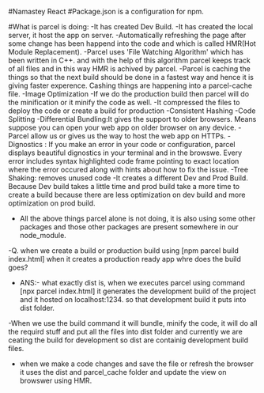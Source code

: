 #Namastey React
#Package.json is a configuration for npm.

#What is parcel is doing:
-It has created Dev Build.
-It has created the local server, it host the app on server.
-Automatically refreshing the page after some change has been happend into the code and which is called HMR(Hot Module Replacement). 
-Parcel uses 'File Watching Algorithm' which has been written in C++. and with the help of this algorithm parcel keeps track of all files and in this way HMR is achived by parcel. 
-Parcel is caching the things so that the next build should be done in a fastest way and hence it is giving faster experence. Cashing things are happening into a parcel-cache file. 
-Image Optimization
-If we do the production build then parcel will do the minification or it minify the code as well.
-It compressed the files to deploy the code or create a build for production
-Consistent Hashing
-Code Splitting
-Differential Bundling:It gives the support to older browsers. Means suppose you can open your web app on older browser on any device.
-Parcel allow us or gives us the way to host the web app on HTTPs.
-Dignostics : If you make an error in your code or configuration, parcel displays beautiful dignostics in your terminal and in the browswe. Every error includes syntax highlighted code frame pointing to exact location where the error occured along with hints about how to fix the issue.
-Tree Shaking: removes unused code
-It creates a different Dev and Prod Build. Because Dev build takes a little time and prod build take a more time to create a build because there are less optimization on dev build and more optimization on prod build.
- All the above things parcel alone is not doing, it is also using some other packages and those other packages are present somewhere in our node_module.



-Q. when we create a build or production build using [npm parcel build index.html] when it creates a production ready app whre does the build goes?
 - ANS:- what exactly dist is, when we executes parcel using command [npx parcel index.html] it generates the development build of the project and it hosted on localhost:1234. so that development build it puts into dist folder.

 -When we use the build command it will bundle, minify the code, it will do all the requird stuff and put all the files into dist folder and currently we are ceating the build for development so dist are containig development build files.

 - when we make a code changes and save the file or refresh the browser it uses the dist and parcel_cache folder and update the view on browswer using HMR.